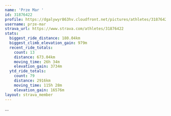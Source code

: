 ```yaml
---
name: 'Prze Mar '
id: 31876422
profile: https://dgalywyr863hv.cloudfront.net/pictures/athletes/31876422/22548952/3/large.jpg
username: prze-mar
strava_url: https://www.strava.com/athletes/31876422
stats:
  biggest_ride_distance: 180.04km
  biggest_climb_elevation_gain: 979m
  recent_ride_totals:
    count: 13
    distance: 673.04km
    moving_time: 26h 34m
    elevation_gain: 3734m
  ytd_ride_totals:
    count: 79
    distance: 2916km
    moving_time: 115h 28m
    elevation_gain: 16576m
layout: strava_member
--- 
```

...
